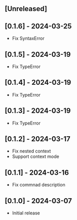 ## [Unreleased]

## [0.1.6] - 2024-03-25

- Fix SyntaxError

## [0.1.5] - 2024-03-19

- Fix TypeError

## [0.1.4] - 2024-03-19

- Fix TypeError

## [0.1.3] - 2024-03-19

- Fix TypeError

## [0.1.2] - 2024-03-17

- Fix nested context
- Support context mode

## [0.1.1] - 2024-03-16

- Fix commnad description

## [0.1.0] - 2024-03-07

- Initial release

